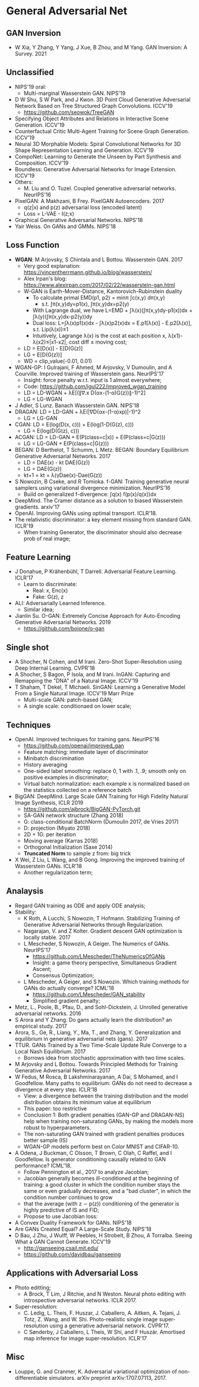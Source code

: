 # General Adversarial Net

## GAN Inversion
- W Xia, Y Zhang, Y Yang, J Xue, B Zhou, and M Yang. GAN Inversion: A Survey. 2021

## Unclassified
- NIPS'19 oral:
	- Multi-marginal Wasserstein GAN. NIPS'19
- D W Shu, S W Park, and J Kwon. 3D Point Cloud Generative Adversarial Network Based on Tree Structured Graph Convolutions. ICCV'19
	- https://github.com/seowok/TreeGAN
- Specifying Object Attributes and Relations in Interactive Scene Generation. ICCV'19
- Counterfactual Critic Multi-Agent Training for Scene Graph Generation. ICCV'19
- Neural 3D Morphable Models: Spiral Convolutional Networks for 3D Shape Representation Learning and Generation. ICCV'19
- CompoNet: Learning to Generate the Unseen by Part Synthesis and Composition. ICCV'19
- Boundless: Generative Adversarial Networks for Image Extension. ICCV'19
- Others:
	- M. Liu and O. Tuzel. Coupled generative adversarial networks. NeurIPS'16
- PixelGAN: A Makhzani, B Frey. PixelGAN Autoencoders. 2017
	- q(z|x) and p(z) adversarial loss (encoded latent)
	- Loss = L-VAE - I(z;x)
- Graphical Generative Adversarial Networks. NIPS'18
- Yair Weiss. On GANs and GMMs. NIPS'18

## Loss Function
- **WGAN**: M Arjovsky, S Chintala and L Bottou. Wasserstein GAN. 2017
	- Very good explanation: https://vincentherrmann.github.io/blog/wasserstein/
	- Alex Irpan's blog: https://www.alexirpan.com/2017/02/22/wasserstein-gan.html
	- W-GAN is Earth-Mover-Distance, Kantorovich-Rubinstein duality
		- To calculate primal EMD(p1, p2) = minπ ∫c(x,y) dπ(x,y)
			- s.t. ∫π(x,y)dy=p1(x), ∫π(x,y)dx=p2(y)
		- With Lagrange dual, we have L=EMD + ∫λ(x)(∫π(x,y)dy-p1(x))dx + ∫λ(y)(∫π(x,y)dx-p2(y))dy
		- Dual loss: L=∫λ(x)p1(x)dx - ∫λ(x)p2(x)dx = E.p1[λ(x)] - E.p2[λ(x)], s.t. Lip(λ(x))≤1
		- Intuitively, Lagrange λ(x) is the cost at each position x, λ(x1)-λ(x2)≤|x1-x2|, cost diff ≤ moving cost;
	- LD = E[D(x)] - E[D(G(z)]
	- LG = E[D(G(z))]
	- WD = clip_value(-0.01, 0.01)
- WGAN-GP: I Gulrajani, F Ahmed, M Arjovsky, V Dumoulin, and A Courville. Improved training of Wasserstein gans. NeurIPS'17
	- Insight: force penalty w.r.t. input is 1 almost everywhere;
	- Code: https://github.com/igul222/improved_wgan_training
	- LD = LD-WGAN + λE[(∥∇.x D(αx-(1-α)G(z))∥-1)^2]
	- LG = LG-WGAN
- J Adler, S Lunz. Banach Wasserstein GAN. NIPS'18
- DRAGAN: LD = LD-GAN + λE(|∇D(αx-(1-α)xp)|-1)^2
	- LG = LG-GAN
- CGAN: LD = E(log(D(x, c))) + E(log(1-D(G(z), c)))
	- LG = E(log(D(G(z), c)))
- ACGAN: LD = LD-GAN + E(P(class=c|x)) + E(P(class=c|G(z)))
	- LG = LG-GAN + E(P(class=c|G(z)))
- BEGAN: D Berthelot, T Schumm, L Metz. BEGAN: Boundary Equilibrium Generative Adversarial Networks. 2017
	- LD = DAE(x) - kt DAE(G(z))
	- LG = DAE(G(z))
	- kt+1 = kt + λ(γDae(x)-Dae(G(z))
- S Nowozin, B Cseke, and R Tomioka. f-GAN: Training generative neural samplers using variational divergence minimization. NeurIPS'16
	- Build on generalized f-divergence: ∫q(x) f(p(x)/q(x))dx
- DeepMind. The Cramer distance as a solution to biased Wasserstein gradients. arxiv'17
- OpenAI. Improving GANs using optimal transport. ICLR'18.
- The relativistic discriminator: a key element missing
from standard GAN. ICLR'19
	- When training Generator, the discriminator should also decrease prob of real image;

## Feature Learning
- J Donahue, P Krähenbühl, T Darrell. Adversarial Feature Learning. ICLR'17
	- Learn to discriminate:
		- Real: x, Enc(x)
		- Fake: G(z), z
- ALI: Adversarially Learned Inference.
	- Similar idea;
- Jianlin Su. O-GAN: Extremely Concise Approach for Auto-Encoding Generative Adversarial Networks. 2019
	- https://github.com/bojone/o-gan

## Single shot
- A Shocher, N Cohen, and M Irani. Zero-Shot Super-Resolution using Deep Internal Learning. CVPR'18
- A Shocher, S Bagon, P Isola, and M Irani. InGAN: Capturing and Remapping the "DNA" of a Natural Image. ICCV'19
- T Shaham, T Dekel, T Michaeli. SinGAN: Learning a Generative Model From a Single Natural Image. ICCV'19 Marr Prize
	- Multi-scale GAN: patch-based GAN;
	- A single scale: conditionaed on lower scale;

## Techniques
- OpenAI. Improved techniques for training gans. NeurIPS'16
	- https://github.com/openai/improved_gan
	- Feature matching: immediate layer of discriminator
	- Minibatch discrimination
	- History averaging
	- One-sided label smoothing: replace 0, 1 with .1, .9; smooth only on positive examples in discriminator;
	- Virtual batch normalization: each example x is normalized based on the statistics collected on a reference batch
- BigGAN: DeepMind. Large Scale GAN Training for High Fidelity Natural Image Synthesis, ICLR 2019
	- https://github.com/ajbrock/BigGAN-PyTorch.git
	- SA-GAN network structure (Zhang 2018)
	- G: class-conditional BatchNorm (Dumoulin 2017, de Vries 2017)
	- D: projection (Miyato 2018)
	- 2D + 1G: per iteration
	- Moving average (Karras 2018)
	- Orthogonal Initialization (Saxe 2014)
	- **Truncated Norm** to sample z from: big trick
- X Wei, Z Liu, L Wang, and B Gong. Improving the improved training of Wasserstein GANs. ICLR'18
	- Another regularization term;

## Analaysis
- Regard GAN training as ODE and apply ODE analysis;
- Stability:
	- K Roth, A Lucchi, S Nowozin, T Hofmann. Stabilizing Training of Generative Adversarial Networks through Regularization.
	- Nagarajan, V. and Z Kolter. Gradient descent GAN optimization is locally stable. 2017
	- L Mescheder, S Nowozin, A Geiger. The Numerics of GANs. NeurIPS'17
		- https://github.com/LMescheder/TheNumericsOfGANs
		- Insight: a game theory perspective, Simultaneous Gradient Ascent;
		- Consensus Optimization;
	- L Mescheder, A Geiger, and S Nowozin. Which training methods for GANs do actually converge? ICML'18
		- https://github.com/LMescheder/GAN_stability
		- Simplified gradient penalty;
- Metz, L., Poole, B., Pfau, D., and Sohl-Dickstein, J. Unrolled generative adversarial networks. 2016
- S Arora and Y Zhang. Do gans actually learn the distribution? an empirical study. 2017
- Arora, S., Ge, R., Liang, Y., Ma, T., and Zhang, Y. Generalization and equilibrium in generative adversarial nets (gans). 2017
- TTUR. GANs Trained by a Two Time-Scale Update Rule Converge to a Local Nash Equilibrium. 2017
	- Borrows idea from stochastic approximation with two time scales.
- M Arjovsky and L Bottou. Towards Principled Methods for Training Generative Adversarial Networks. 2017
- W Fedus, M Rosca, B Lakshminarayanan, A Dai, S Mohamed, and I Goodfellow. Many paths to equilibrium: GANs do not need to decrease a divergence at every step. ICLR'18
	- View: a divergence between the training distribution and the model distribution obtains its minimum value at equilibrium
	- This paper: too restrictive
	- Conclusion 1: Both gradient penalties (GAN-GP and DRAGAN-NS) help when training non-saturating GANs, by making the models more robust to hyperparameters.
	- The non-saturating GAN trained with gradient penalties produces better sample (IS)
	- WGAN-GP models perform best on Color MNIST and CIFAR-10.
- A Odena, J Buckman, C Olsson, T Brown, C Olah, C Raffel, and I Goodfellow. Is generator conditioning causally related to GAN performance? ICML'18.
	- Follow Pennington et al., 2017 to analyze Jacobian;
	- Jacobian generally becomes ill-conditioned at the beginning of training: a good cluster in which the condition number stays the same or even gradually decreases, and a "bad cluster", in which the condition number continues to grow
	- that the average (with z ∼ p(z)) conditioning of the generator is highly predictive of IS and FID;
	- Propose to use Jacobian loss:
- A Convex Duality Framework for GANs. NIPS'18
- Are GANs Created Equal? A Large-Scale Study. NIPS'18
- D Bau, J Zhu, J Wulff, W Peebles, H Strobelt, B Zhou, A Torralba. Seeing What a GAN Cannot Generate. ICCV'19
	- http://ganseeing.csail.mit.edu/
	- https://github.com/davidbau/ganseeing

## Applications with Adversarial Loss
- Photo editting;
	- A Brock, T Lim, J Ritchie, and N Weston. Neural photo editing with introspective adversarial networks. ICLR 2017.
- Super-resolution:
	- C. Ledig, L. Theis, F. Huszar, J. Caballero, A. Aitken, A. Tejani, J. Totz, Z. Wang, and W. Shi. Photo-realistic single image super-resolution using a generative adversarial network. CVPR'17.
	- C Sønderby, J Caballero, L Theis, W Shi, and F Huszár. Amortised map inference for image super-resolution. ICLR'17

## Misc
- Louppe, G. and Cranmer, K. Adversarial variational optimization of non-differentiable simulators. arXiv preprint arXiv:1707.07113, 2017.
